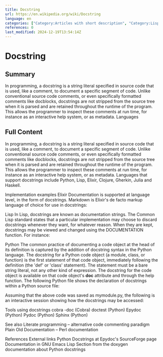 ```yaml
---
title: Docstring
url: https://en.wikipedia.org/wiki/Docstring
language: en
categories: ["Category:Articles with short description", "Category:Lisp (programming language)", "Category:Programming constructs", "Category:Python (programming language)", "Category:Short description matches Wikidata", "Category:Source code documentation formats", "Category:String (computer science)"]
references: 0
last_modified: 2024-12-19T13:54:14Z
---
```


# Docstring

## Summary

In programming, a docstring is a string literal specified in source code that is used, like a comment, to document a specific segment of code. Unlike conventional source code comments, or even specifically formatted comments like docblocks, docstrings are not stripped from the source tree when it is parsed and are retained throughout the runtime of the program. This allows the programmer to inspect these comments at run time, for instance as an interactive help system, or as metadata.
Languages 

## Full Content

In programming, a docstring is a string literal specified in source code that is used, like a comment, to document a specific segment of code. Unlike conventional source code comments, or even specifically formatted comments like docblocks, docstrings are not stripped from the source tree when it is parsed and are retained throughout the runtime of the program. This allows the programmer to inspect these comments at run time, for instance as an interactive help system, or as metadata.
Languages that support docstrings include Python, Lisp, Elixir, Clojure, Gherkin, Julia and Haskell.

Implementation examples
Elixir
Documentation is supported at language level, in the form of docstrings. Markdown is Elixir's de facto markup language of choice for use in docstrings:

Lisp
In Lisp, docstrings are known as documentation strings. The Common Lisp standard states that a particular implementation may choose to discard docstrings whenever they want, for whatever reason. When they are kept, docstrings may be viewed and changed using the DOCUMENTATION function. For instance:

Python
The common practice of documenting a code object at the head of its definition is captured by the addition of docstring syntax in the Python language.
The docstring for a Python code object (a module, class, or function) is the first statement of that code object, immediately following the definition (the 'def' or 'class' statement). The statement must be a bare string literal, not any other kind of expression. The docstring for the code object is available on that code object's __doc__ attribute and through the help function.
The following Python file shows the declaration of docstrings within a Python source file:

Assuming that the above code was saved as mymodule.py, the following is an interactive session showing how the docstrings may be accessed:

Tools using docstrings
cobra -doc (Cobra)
doctest (Python)
Epydoc (Python)
Pydoc (Python)
Sphinx (Python)

See also
Literate programming – alternative code commenting paradigm
Plain Old Documentation – Perl documentation

References
External links
Python Docstrings at Epydoc's SourceForge page
Documentation in GNU Emacs Lisp
Section from the doxygen documentation about Python docstrings
